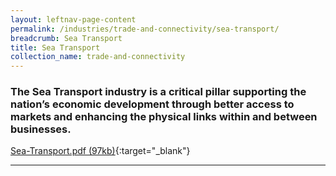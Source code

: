 ```yaml
---
layout: leftnav-page-content
permalink: /industries/trade-and-connectivity/sea-transport/
breadcrumb: Sea Transport
title: Sea Transport
collection_name: trade-and-connectivity
---
```


### The Sea Transport industry is a critical pillar supporting the nation’s economic development through better access to markets and enhancing the physical links within and between businesses.

[Sea-Transport.pdf (97kb)](/images/PDF/Trade-and-Connectivity/Sea-Transport.pdf){:target="_blank"}

---
